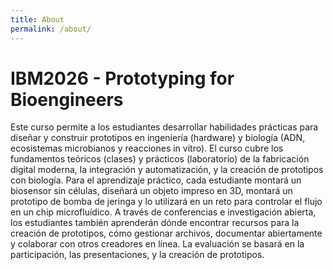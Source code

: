 ```yaml
---
title: About
permalink: /about/
---
```


# IBM2026 - Prototyping for Bioengineers

Este curso permite a los estudiantes desarrollar habilidades prácticas para diseñar y construir prototipos en ingeniería (hardware) y biología (ADN, ecosistemas microbianos y reacciones in vitro). El curso cubre los fundamentos teóricos (clases) y prácticos (laboratorio) de la fabricación digital moderna, la integración y automatización, y la creación de prototipos con biología. Para el aprendizaje práctico, cada estudiante montará un biosensor sin células, diseñará un objeto
impreso en 3D, montará un prototipo de bomba de jeringa y lo utilizará en un reto para controlar el flujo en un chip microfluídico. A través de conferencias e investigación abierta, los estudiantes también aprenderán dónde encontrar recursos para la creación de prototipos, cómo gestionar archivos, documentar abiertamente y colaborar con otros creadores en línea. La evaluación se basará en la participación, las presentaciones, y la creación de prototipos.
